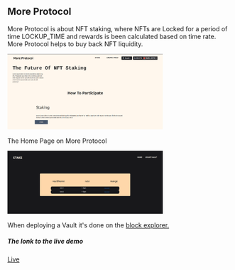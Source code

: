 ## More Protocol

More Protocol is about NFT staking, where NFTs are Locked for a period of time LOCKUP_TIME and rewards is been calculated based on time rate.
More Protocol helps to buy back NFT liquidity.

<p>
  <img src="./img/home.png" width="350">
</p>

The Home Page on More Protocol

<p>
  <img src="./img/stake.png" width="350">
</p>

When deploying a Vault it's done on the 
<a href ="https://goerli.etherscan.io/address/0x9018497AC0a1369c8cD1Fa4F39f7213161B84363#readContract">block explorer. </a> 

##### The lonk to the live demo

<a href ="https://nftstakingvault.netlify.app/stake">Live </a> 
